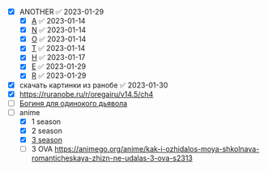- [x] ANOTHER ✅ 2023-01-29
    - [x] [A](https://ruranobe.ru/r/oregairu/a1) ✅ 2023-01-14
    - [x] [N](https://ruranobe.ru/r/oregairu/a2) ✅ 2023-01-14
    - [x] [O](https://ruranobe.ru/r/oregairu/a3) ✅ 2023-01-14
    - [x] [T](https://ruranobe.ru/r/oregairu/a4) ✅ 2023-01-14
    - [x] [H](https://ruranobe.ru/r/oregairu/a5/ch15) ✅ 2023-01-17
    - [x] [E](https://ruranobe.ru/r/oregairu/a6) ✅ 2023-01-29
    - [x] [R](https://ruranobe.ru/r/oregairu/a7) ✅ 2023-01-29
- [x] скачать картинки из ранобе ✅ 2023-01-30
- [x] https://ruranobe.ru/r/oregairu/v14.5/ch4
- [ ] [Богиня для одинокого дьявола](https://ficbook.net/readfic/4633374)
- [ ] anime
    - [x] 1 season
    - [x] 2 season
    - [x] [3 season](https://findanime.net/kak_i_ojidalos__moia_shkolnaia_romanticheskaia_jizn_ne_udalas_3)
    - [ ] 3 OVA https://animego.org/anime/kak-i-ozhidalos-moya-shkolnaya-romanticheskaya-zhizn-ne-udalas-3-ova-s2313
